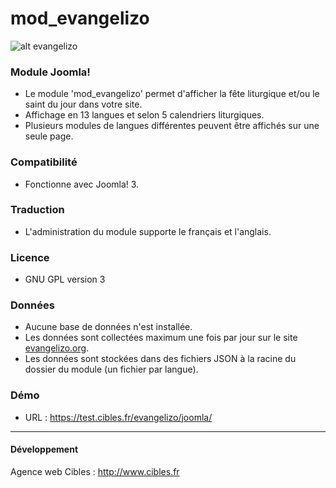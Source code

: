 # mod_evangelizo

![alt evangelizo](http://www.cibles.fr/images/evangelizo.png)

### Module Joomla!

* Le module 'mod_evangelizo' permet d'afficher la fête liturgique et/ou le saint du jour dans votre site.
* Affichage en 13 langues et selon 5 calendriers liturgiques.
* Plusieurs modules de langues différentes peuvent être affichés sur une seule page.

### Compatibilité

* Fonctionne avec Joomla! 3.

### Traduction

* L'administration du module supporte le français et l'anglais.

### Licence

* GNU GPL version 3

### Données

 * Aucune base de données n'est installée.
 * Les données sont collectées maximum une fois par jour sur le site [evangelizo.org](https://www.evangelizo.org).
 * Les données sont stockées dans des fichiers JSON à la racine du dossier du module (un fichier par langue).

### Démo

* URL : https://test.cibles.fr/evangelizo/joomla/

-------------

#### Développement

Agence web Cibles : http://www.cibles.fr
